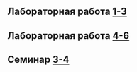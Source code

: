 ## Лабораторная работа [1-3](https://github.com/Antonio-Pri/prilepskiy.github.io/wiki/%D0%9B%D0%B0%D0%B1%D0%BE%D1%80%D0%B0%D1%82%D0%BE%D1%80%D0%BD%D0%B0%D1%8F-%D1%80%D0%B0%D0%B1%D0%BE%D1%82%D0%B0-1-3)
## Лабораторная работа [4-6](https://github.com/Antonio-Pri/prilepskiy.github.io/wiki/%D0%9B%D0%B0%D0%B1%D0%BE%D1%80%D0%B0%D1%82%D0%BE%D1%80%D0%BD%D0%B0%D1%8F-%D1%80%D0%B0%D0%B1%D0%BE%D1%82%D0%B0-4-6)
## Семинар [3-4](https://github.com/Antonio-Pri/prilepskiy.github.io/wiki/%D0%A1%D0%B5%D0%BC%D0%B8%D0%BD%D0%B0%D1%80-3-4)
